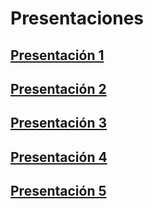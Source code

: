 # Presentaciones

## [Presentación 1](https://htmlpreview.github.io/?https://github.com/agusnieto77/Sem-UNComa/blob/master/presentaciones/Sem-UNCo_01.html#/sem-uncoma)

## [Presentación 2](https://htmlpreview.github.io/?https://github.com/agusnieto77/Sem-UNComa/blob/master/presentaciones/Sem-UNCo_02.html#/sem-uncoma)

## [Presentación 3](https://htmlpreview.github.io/?https://github.com/agusnieto77/Sem-UNComa/blob/master/presentaciones/Sem-UNCo_03.html#/sem-uncoma)

## [Presentación 4](https://htmlpreview.github.io/?https://github.com/agusnieto77/Sem-UNComa/blob/master/presentaciones/Sem-UNCo_04.html#/sem-uncoma)

## [Presentación 5](https://htmlpreview.github.io/?https://github.com/agusnieto77/Sem-UNComa/blob/master/presentaciones/Sem-UNCo_05.html#/sem-uncoma)
